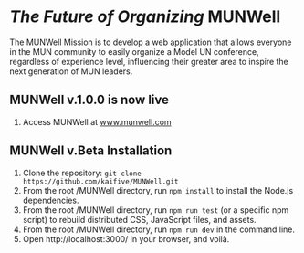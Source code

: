 # *The Future of Organizing* MUNWell
The MUNWell Mission is to develop a web application that allows everyone in the MUN community to easily organize a Model UN conference, regardless of experience level, influencing their greater area to inspire the next generation of MUN leaders.

## MUNWell v.1.0.0 is now live
1. Access MUNWell at www.munwell.com

## MUNWell v.Beta Installation
1. Clone the repository: ```git clone https://github.com/kaifive/MUNWell.git```
2. From the root /MUNWell directory, run ```npm install``` to install the Node.js dependencies.
3. From the root /MUNWell directory, run ```npm run test``` (or a specific npm script) to rebuild distributed CSS, JavaScript files, and assets.
4. From the root /MUNWell directory, run ```npm run dev``` in the command line.
5. Open http://localhost:3000/ in your browser, and voilà.
